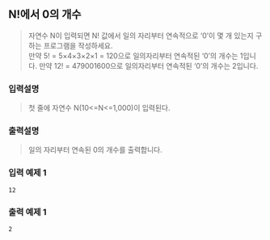 ## N!에서 0의 개수

> 자연수 N이 입력되면 N! 값에서 일의 자리부터 연속적으로 ‘0’이 몇 개 있는지 구하는 프로그램을 작성하세요.<br>
> 만약 5! = 5×4×3×2×1 = 120으로 일의자리부터 연속적된 ‘0’의 개수는 1입니다.
> 만약 12! = 479001600으로 일의자리부터 연속적된 ‘0’의 개수는 2입니다.

### 입력설명

> 첫 줄에 자연수 N(10<=N<=1,000)이 입력된다.

### 출력설명

> 일의 자리부터 연속된 0의 개수를 출력합니다.

### 입력 예제 1

```
12
```

### 출력 예제 1

```
2
```
